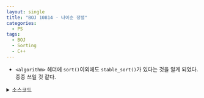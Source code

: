 ```yaml
---
layout: single
title: "BOJ 10814 - 나이순 정렬"
categories:
  - PS
tags:
  - BOJ
  - Sorting
  - C++
---
```


- `<algorithm>` 헤더에 `sort()`이외에도 `stable_sort()`가 있다는 것을 알게 되었다.  
  종종 쓰일 것 같다.

<details markdown="1">
<summary>소스코드</summary>

```cpp
#include<cstdio>
#include<iostream>
#include<string>
#include<vector>
#include<utility>
#include<algorithm>
using namespace std;
typedef pair<int, string> pis;

bool cmp(pis p1, pis p2){
	return p1.first<p2.first;
}

int main()
{
	int n;
	scanf("%d", &n);
	vector<pis> s(n);
	for(int i=0;i<n;i++){
		scanf("%d ", &s[i].first);
		getline(cin, s[i].second, '\n');
	}
	stable_sort(s.begin(), s.end(), cmp);
	for(int i=0;i<n;i++) printf("%d %s\n", s[i].first, s[i].second.c_str());
}
```

</details>
